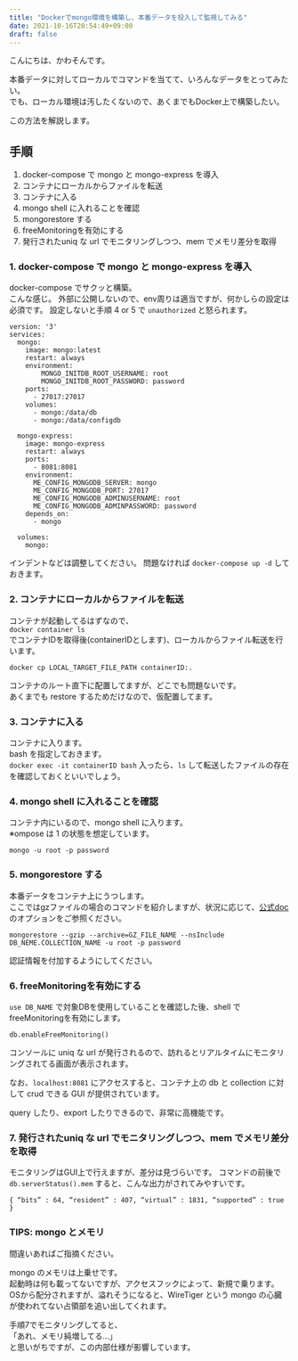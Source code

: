 ```yaml
---
title: "Dockerでmongo環境を構築し、本番データを投入して監視してみる"
date: 2021-10-16T20:54:49+09:00
draft: false
---
```

こんにちは、かわそんです。  

本番データに対してローカルでコマンドを当てて、いろんなデータをとってみたい。  
でも、ローカル環境は汚したくないので、あくまでもDocker上で構築したい。  

この方法を解説します。  
<!--more-->

## 手順
1. docker-compose で mongo と mongo-express を導入
2. コンテナにローカルからファイルを転送
3. コンテナに入る
4. mongo shell に入れることを確認
5. mongorestore する
6. freeMonitoringを有効にする
7. 発行されたuniq な url でモニタリングしつつ、mem でメモリ差分を取得

### 1. docker-compose で mongo と mongo-express を導入
docker-compose でサクッと構築。   
こんな感じ。
外部に公開しないので、env周りは適当ですが、何かしらの設定は必須です。
設定しないと手順 4 or 5 で `unauthorized` と怒られます。


```
version: '3'
services:
  mongo:
    image: mongo:latest
    restart: always
    environment:
        MONGO_INITDB_ROOT_USERNAME: root
        MONGO_INITDB_ROOT_PASSWORD: password
    ports:
      - 27017:27017
    volumes:
      - mongo:/data/db
      - mongo:/data/configdb
 
  mongo-express:
    image: mongo-express
    restart: always
    ports:
      - 8081:8081
    environment:
      ME_CONFIG_MONGODB_SERVER: mongo
      ME_CONFIG_MONGODB_PORT: 27017
      ME_CONFIG_MONGODB_ADMINUSERNAME: root
      ME_CONFIG_MONGODB_ADMINPASSWORD: password
    depends_on:
      - mongo
 
  volumes:
    mongo:

```

インデントなどは調整してください。
問題なければ `docker-compose up -d` しておきます。


### 2. コンテナにローカルからファイルを転送
コンテナが起動してるはずなので、  
`docker container ls`  
でコンテナIDを取得後(containerIDとします)、ローカルからファイル転送を行います。

```
docker cp LOCAL_TARGET_FILE_PATH containerID:.
```

コンテナのルート直下に配置してますが、どこでも問題ないです。  
あくまでも restore するためだけなので、仮配置してます。

### 3. コンテナに入る
コンテナに入ります。  
bash を指定しておきます。  
`docker exec -it containerID bash`
入ったら、`ls` して転送したファイルの存在を確認しておくといいでしょう。  

### 4. mongo shell に入れることを確認
コンテナ内にいるので、mongo shell に入ります。  
※ompose は 1 の状態を想定しています。
```
mongo -u root -p password
```

### 5. mongorestore する 
本番データをコンテナ上にうつします。  
ここではgzファイルの場合のコマンドを紹介しますが、状況に応じて、[公式doc](https://docs.mongodb.com/database-tools/mongorestore/) のオプションをご参照ください。

```
mongorestore --gzip --archive=GZ_FILE_NAME --nsInclude DB_NEME.COLLECTION_NAME -u root -p password
```

認証情報を付加するようにしてください。  

### 6. freeMonitoringを有効にする
`use DB_NAME` で対象DBを使用していることを確認した後、shell で freeMonitoringを有効にします。   
```
db.enableFreeMonitoring()
```
コンソールに uniq な url が発行されるので、訪れるとリアルタイムにモニタリングされてる画面が表示されます。  

なお、`localhost:8081` にアクセスすると、コンテナ上の db と collection に対して crud できる GUI が提供されています。

query したり、export したりできるので、非常に高機能です。

### 7. 発行されたuniq な url でモニタリングしつつ、mem でメモリ差分を取得
モニタリングはGUI上で行えますが、差分は見づらいです。
コマンドの前後で `db.serverStatus().mem` すると、こんな出力がされてみやすいです。

```
{ “bits” : 64, “resident” : 407, “virtual” : 1831, “supported” : true }
```

### TIPS: mongo とメモリ
間違いあればご指摘ください。  


mongo のメモリは上乗せです。  
起動時は何も載ってないですが、アクセスフックによって、新規で乗ります。
OSから配分されますが、溢れそうになると、WireTiger という mongo の心臓が使われてない占領部を追い出してくれます。  


手順7でモニタリングしてると、  
「あれ、メモリ純増してる...」   
と思いがちですが、この内部仕様が影響しています。




